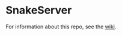 # SnakeServer

For information about this repo, see the [wiki](https://github.com/ThePowerRule/SnakeServer/wiki).
